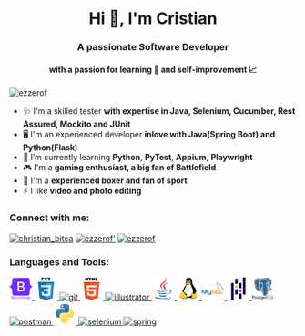 

<h1 align="center">Hi 👋, I'm Cristian</h1>
<h3 align="center">A passionate Software Developer</h3>
<h4 align="center">with a passion for learning 📖 and self-improvement 📈</h4>
<!-- <img align="right" alt="Coding" width="330" src="https://cvws.icloud-content.com/B/AWI8p94a9GoQzdFMOwHuvgijHTj1Af0CIwAfADkiQ2P14imfwbbGXdmp/DALL%C2%B7E+2024-01-16+17.20.48+-+A+detailed+image+of+a+hard-working+programmer+coding+in+Java%2C+shown+in+a+realistic+style.+The+scene+is+set+in+a+well-organized+office+space%2C+with+the+.png?o=ArIWrkpAUQ2WIZpGqUBq7JRjgy6kKc7JbNJf0ksXgqQo&v=1&x=3&a=CAogjcEzs645NQVYKQUP88lWTbdS1NMMaSh0U03DI2R2u0ISbxDApPOW0TEYwIHPmNExIgEAUgSjHTj1WgTGXdmpaifjXw7R83luC_L0w8bZaLWVIiUaz2UA5e-MpiRfUiw_HSJZdeLylFByJ7YO9eb7AWTqEqcHrkU4pdEaR_UIYUuPLkEkQS9Gx0uxGhxarQXHYQ&e=1705422078&fl=&r=a4221d9c-f420-4eb6-b3f3-962a549eedf2-1&k=jQcgbED6kvFWN-s9JVt9lA&ckc=com.apple.clouddocs&ckz=com.apple.CloudDocs&p=59&s=GqU4_Jx1gL-nypK_h--9gTHSHXM&cd=i">
 -->
<p align="left"> <img src="https://komarev.com/ghpvc/?username=ezzerof&label=Profile%20views&color=0e75b6&style=flat" alt="ezzerof" /> </p>

- 🩺 I'm a skilled tester **with expertise in Java, Selenium, Cucumber, Rest Assured, Mockito and JUnit**
- 🖥️ I'm an experienced developer **inlove with Java(Spring Boot) and Python(Flask)**
- 🌱 I’m currently learning **Python**, **PyTest**, **Appium**, **Playwright**
- 🎮 I'm a **gaming enthusiast, a big fan of Battlefield**
- 🏅 I'm a **experienced boxer and fan of sport**
- ⚡ I like **video and photo editing**

<h3 align="left">Connect with me:</h3>
<p align="left">
<a href="https://instagram.com/christian_bitca" target="blank"><img align="center" src="https://raw.githubusercontent.com/rahuldkjain/github-profile-readme-generator/master/src/images/icons/Social/instagram.svg" alt="christian_bitca" height="30" width="40" /></a>
<a href="https://www.hackerrank.com/Ezzerof" target="blank"><img align="center" src="https://raw.githubusercontent.com/rahuldkjain/github-profile-readme-generator/master/src/images/icons/Social/hackerrank.svg" alt="ezzerof'" height="30" width="40" /></a>
<a href="https://www.leetcode.com/ezzerof" target="blank"><img align="center" src="https://raw.githubusercontent.com/rahuldkjain/github-profile-readme-generator/master/src/images/icons/Social/leet-code.svg" alt="ezzerof" height="30" width="40" /></a>
</p>

<h3 align="left">Languages and Tools:</h3>
<p align="left"> <a href="https://getbootstrap.com" target="_blank" rel="noreferrer"> <img src="https://raw.githubusercontent.com/devicons/devicon/master/icons/bootstrap/bootstrap-plain-wordmark.svg" alt="bootstrap" width="40" height="40"/> </a> <a href="https://www.w3schools.com/css/" target="_blank" rel="noreferrer"> <img src="https://raw.githubusercontent.com/devicons/devicon/master/icons/css3/css3-original-wordmark.svg" alt="css3" width="40" height="40"/> </a>  <a href="https://git-scm.com/" target="_blank" rel="noreferrer"> <img src="https://www.vectorlogo.zone/logos/git-scm/git-scm-icon.svg" alt="git" width="40" height="40"/> </a> <a href="https://www.w3.org/html/" target="_blank" rel="noreferrer"> <img src="https://raw.githubusercontent.com/devicons/devicon/master/icons/html5/html5-original-wordmark.svg" alt="html5" width="40" height="40"/> </a> <a href="https://www.adobe.com/in/products/illustrator.html" target="_blank" rel="noreferrer"> <img src="https://www.vectorlogo.zone/logos/adobe_illustrator/adobe_illustrator-icon.svg" alt="illustrator" width="40" height="40"/> </a> <a href="https://www.java.com" target="_blank" rel="noreferrer"> <img src="https://raw.githubusercontent.com/devicons/devicon/master/icons/java/java-original.svg" alt="java" width="40" height="40"/> </a> <a href="https://www.linux.org/" target="_blank" rel="noreferrer"> <img src="https://raw.githubusercontent.com/devicons/devicon/master/icons/linux/linux-original.svg" alt="linux" width="40" height="40"/> </a> <a href="https://www.mysql.com/" target="_blank" rel="noreferrer"> <img src="https://raw.githubusercontent.com/devicons/devicon/master/icons/mysql/mysql-original-wordmark.svg" alt="mysql" width="40" height="40"/> </a> <a href="https://pandas.pydata.org/" target="_blank" rel="noreferrer"> <img src="https://raw.githubusercontent.com/devicons/devicon/2ae2a900d2f041da66e950e4d48052658d850630/icons/pandas/pandas-original.svg" alt="pandas" width="40" height="40"/> </a> <a href="https://www.postgresql.org" target="_blank" rel="noreferrer"> <img src="https://raw.githubusercontent.com/devicons/devicon/master/icons/postgresql/postgresql-original-wordmark.svg" alt="postgresql" width="40" height="40"/> </a> <a href="https://postman.com" target="_blank" rel="noreferrer"> <img src="https://www.vectorlogo.zone/logos/getpostman/getpostman-icon.svg" alt="postman" width="40" height="40"/> </a> <a href="https://www.python.org" target="_blank" rel="noreferrer"> <img src="https://raw.githubusercontent.com/devicons/devicon/master/icons/python/python-original.svg" alt="python" width="40" height="40"/> </a> <a href="https://www.selenium.dev" target="_blank" rel="noreferrer"> <img src="https://raw.githubusercontent.com/detain/svg-logos/780f25886640cef088af994181646db2f6b1a3f8/svg/selenium-logo.svg" alt="selenium" width="40" height="40"/> </a> <a href="https://spring.io/" target="_blank" rel="noreferrer"> <img src="https://www.vectorlogo.zone/logos/springio/springio-icon.svg" alt="spring" width="40" height="40"/> </a> </p>

<p align="center">
    
<!--     <img width="35%" src="https://github-readme-streak-stats.herokuapp.com/?user=ezzerof&theme=dark" alt="ezzerof" /> -->
<!--     <img width="30%" src="https://github-readme-stats.vercel.app/api/top-langs?username=ezzerof&show_icons=true&locale=en&layout=compact" alt="ezzerof" /> -->
<!--     <img width="34%" src="https://github-readme-stats.vercel.app/api?username=ezzerof&show_icons=true&locale=en" alt="ezzerof" /> -->
    
</p>
